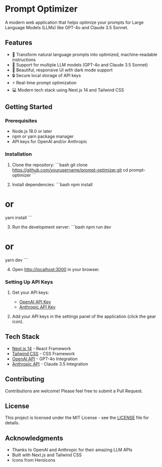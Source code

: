 # Prompt Optimizer

A modern web application that helps optimize your prompts for Large Language Models (LLMs) like GPT-4o and Claude 3.5 Sonnet.

## Features

- 🎯 Transform natural language prompts into optimized, machine-readable instructions
- 🤖 Support for multiple LLM models (GPT-4o and Claude 3.5 Sonnet)
- 🎨 Beautiful, responsive UI with dark mode support
- 🔒 Secure local storage of API keys
- ⚡ Real-time prompt optimization
- 💻 Modern tech stack using Next.js 14 and Tailwind CSS

## Getting Started

### Prerequisites

- Node.js 18.0 or later
- npm or yarn package manager
- API keys for OpenAI and/or Anthropic

### Installation

1. Clone the repository:
\`\`\`bash
git clone https://github.com/yourusername/prompt-optimizer.git
cd prompt-optimizer
\`\`\`

2. Install dependencies:
\`\`\`bash
npm install
# or
yarn install
\`\`\`

3. Run the development server:
\`\`\`bash
npm run dev
# or
yarn dev
\`\`\`

4. Open [http://localhost:3000](http://localhost:3000) in your browser.

### Setting Up API Keys

1. Get your API keys:
   - [OpenAI API Key](https://platform.openai.com/api-keys)
   - [Anthropic API Key](https://console.anthropic.com/settings/keys)

2. Add your API keys in the settings panel of the application (click the gear icon).

## Tech Stack

- [Next.js 14](https://nextjs.org/) - React Framework
- [Tailwind CSS](https://tailwindcss.com/) - CSS Framework
- [OpenAI API](https://openai.com/api/) - GPT-4o Integration
- [Anthropic API](https://anthropic.com/) - Claude 3.5 Integration

## Contributing

Contributions are welcome! Please feel free to submit a Pull Request.

## License

This project is licensed under the MIT License - see the [LICENSE](LICENSE) file for details.

## Acknowledgments

- Thanks to OpenAI and Anthropic for their amazing LLM APIs
- Built with Next.js and Tailwind CSS
- Icons from Heroicons
